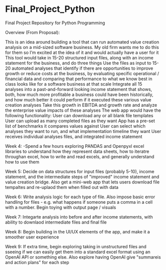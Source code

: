 # Final_Project_Python
Final Project Repository for Python Programming

Overview (From Proposal):

This is an idea around building a tool that can run automated value creation analysis on a mid-sized software business. My old firm wants me to do this for them so I’m excited at the idea of it and would actually have a user for it
This tool would take in 15-20 structured input files, along with an income statement for the business, and do three things
Use the files as input to 15-20 automated analyses that identify if there are opportunities to improve growth or reduce costs at the business, by evaluating specific operational / financial data and comparing that performance to what we know best in class looks like for a software business at that scale
Integrate all 15 analyses into a past-and-forward looking income statement that shows, both, how much more profitable a business could have been historically, and how much better it could perform if it executed these various value creation analyses
Take this growth in EBITDA and growth rate and analyze the enterprise value impacts of these analyses
The web app would have the following functionality:
User can download any or all blank file templates
User can upload as many completed files as they want
App has a pre-set list of benchmarks it compares values against
User can select which analyses they want to run, and what implementation timeline they want
User receives individual analyses files, and integrated income statement


Week 4:
-Spend a few hours exploring PANDAS and Openpyxl excel libraries to understand how they represent data sheets, how to iteratre throughan excel, how to write and read excels, and generally understand how to use them

Week 5:
Decide on data structures for input files (probably 5-10), income statement, and the intermediate steps of "improved" income statement and value creation bridge. Also get a mini-web app that lets users download file tempaltes and re-uplaod them when filled out with data

Week 6:
Write analysis logic for each type of file. Also impose basic error handling for files - e.g. what happens if someone puts a comma in a cell with a number. Begin toying with output page / visuals

Week 7: 
Integarte analysis into before and after income statements, with ability to downlaod intermediate files and final file

Week 8: 
Begin building in the UI/UX elements of the app, and make it a smoother user experience

Week 9:
If extra time, begin exploring taking in unstructured files and sseeing if we can easily get them into a standard excel format using an OpenAI API or something else. Also explore having OpenAI give "summareis and action plans" for each step







